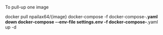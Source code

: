 
To pull-up one image

docker pull npailax64/{image}
docker-compose -f docker-compose-**.yaml down
docker-compose --env-file settings.env -f docker-compose-**.yaml up -d
